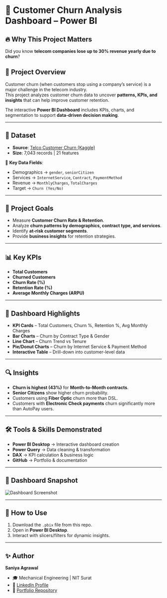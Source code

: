 # 🌟 Customer Churn Analysis Dashboard – Power BI

## 🔥 Why This Project Matters
Did you know **telecom companies lose up to 30% revenue yearly due to churn**?

## 📌 Project Overview
Customer churn (when customers stop using a company’s service) is a major challenge in the telecom industry.  
This project analyzes customer churn data to uncover **patterns, KPIs, and insights** that can help improve customer retention.

The interactive **Power BI Dashboard** includes KPIs, charts, and segmentation to support **data-driven decision making**.

---

## 📂 Dataset
- **Source**: [Telco Customer Churn (Kaggle)](https://www.kaggle.com/datasets/blastchar/telco-customer-churn)  
- **Size**: 7,043 records | 21 features
  
🔑 **Key Data Fields**:
- Demographics → `gender`, `seniorCitizen`
- Services → `InternetService`, `Contract`, `PaymentMethod`
- Revenue → `MonthlyCharges`, `TotalCharges`
- Target → `Churn (Yes/No)`
---

## 🎯 Project Goals
- Measure **Customer Churn Rate & Retention**.  
- Analyze **churn patterns by demographics, contract type, and services**.  
- Identify **at-risk customer segments**.  
- Provide **business insights** for retention strategies.  

---

## 📊 Key KPIs
- **Total Customers**  
- **Churned Customers**  
- **Churn Rate (%)**  
- **Retention Rate (%)**  
- **Average Monthly Charges (ARPU)**  

---

## 🚀 Dashboard Highlights
-  **KPI Cards** – Total Customers, Churn %, Retention %, Avg Monthly Charges
-  **Bar Charts** – Churn by Contract Type & Gender
-  **Line Chart** – Churn Trend vs Tenure
-  **Pie/Donut Charts** – Churn by Internet Service & Payment Method
-  **Interactive Table** – Drill-down into customer-level data


---
## 🔍 Insights
- **Churn is highest (43%)** for **Month-to-Month contracts**.  
- **Senior Citizens** show higher churn probability.  
- Customers using **Fiber Optic** churn more than DSL.  
- Customers with **Electronic Check payments** churn significantly more than AutoPay users.  

---

## 🛠 Tools & Skills Demonstrated
- **Power BI Desktop** → Interactive dashboard creation
- **Power Query** → Data cleaning & transformation
- **DAX** → KPI calculation & business logic
- **GitHub** → Portfolio & documentation


---

## 📸 Dashboard Snapshot
![Dashboard Screenshot](./Assets/ChurnDashboard.png)

---

## 📌 How to Use
1. Download the `.pbix` file from this repo.  
2. Open in **Power BI Desktop**.  
3. Interact with slicers/filters for dynamic insights.  

---

## ✨ Author
**Saniya Agrawal**  
- 🎓 Mechanical Engineering | NIT Surat  
- 🔗 [LinkedIn Profile]((https://www.linkedin.com/in/saniya-agrawal-462b05247/))  
- 📂 [Portfolio Repository](your-github-link)
